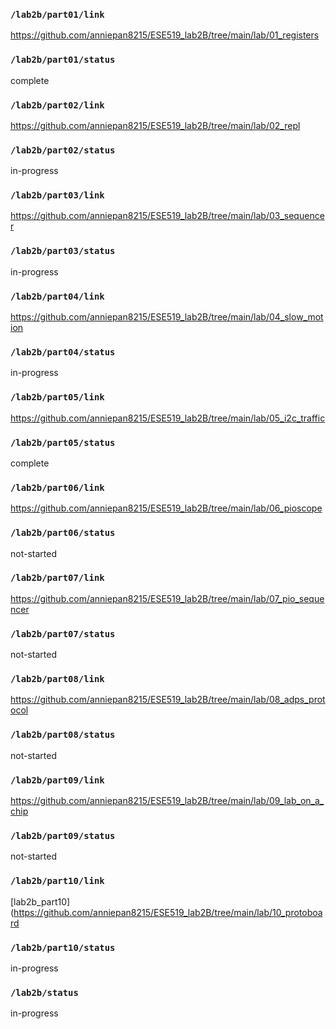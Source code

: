 ### `/lab2b/part01/link`
https://github.com/anniepan8215/ESE519_lab2B/tree/main/lab/01_registers
### `/lab2b/part01/status`
complete
### `/lab2b/part02/link`
https://github.com/anniepan8215/ESE519_lab2B/tree/main/lab/02_repl
### `/lab2b/part02/status`
in-progress
### `/lab2b/part03/link`
https://github.com/anniepan8215/ESE519_lab2B/tree/main/lab/03_sequencer
### `/lab2b/part03/status`
in-progress
### `/lab2b/part04/link`
https://github.com/anniepan8215/ESE519_lab2B/tree/main/lab/04_slow_motion
### `/lab2b/part04/status`
in-progress
### `/lab2b/part05/link`
https://github.com/anniepan8215/ESE519_lab2B/tree/main/lab/05_i2c_traffic
### `/lab2b/part05/status`
complete
### `/lab2b/part06/link`
https://github.com/anniepan8215/ESE519_lab2B/tree/main/lab/06_pioscope
### `/lab2b/part06/status`
not-started
### `/lab2b/part07/link`
https://github.com/anniepan8215/ESE519_lab2B/tree/main/lab/07_pio_sequencer
### `/lab2b/part07/status`
not-started
### `/lab2b/part08/link`
https://github.com/anniepan8215/ESE519_lab2B/tree/main/lab/08_adps_protocol
### `/lab2b/part08/status`
not-started
### `/lab2b/part09/link`
https://github.com/anniepan8215/ESE519_lab2B/tree/main/lab/09_lab_on_a_chip
### `/lab2b/part09/status`
not-started
### `/lab2b/part10/link`
[lab2b_part10](https://github.com/anniepan8215/ESE519_lab2B/tree/main/lab/10_protoboard
### `/lab2b/part10/status`
in-progress
### `/lab2b/status`
in-progress
